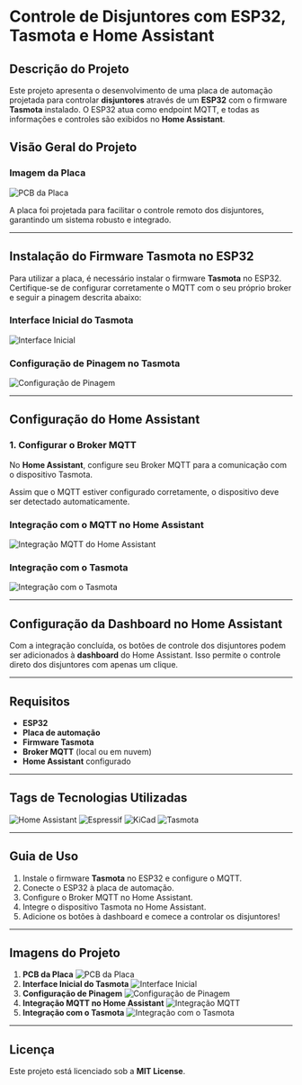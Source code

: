 # Controle de Disjuntores com ESP32, Tasmota e Home Assistant

## Descrição do Projeto
Este projeto apresenta o desenvolvimento de uma placa de automação projetada para controlar **disjuntores** através de um **ESP32** com o firmware **Tasmota** instalado. O ESP32 atua como endpoint MQTT, e todas as informações e controles são exibidos no **Home Assistant**.

## Visão Geral do Projeto

### Imagem da Placa
![PCB da Placa](Assets/PCB.png)

A placa foi projetada para facilitar o controle remoto dos disjuntores, garantindo um sistema robusto e integrado.

---

## Instalação do Firmware Tasmota no ESP32

Para utilizar a placa, é necessário instalar o firmware **Tasmota** no ESP32. Certifique-se de configurar corretamente o MQTT com o seu próprio broker e seguir a pinagem descrita abaixo:

### Interface Inicial do Tasmota
![Interface Inicial](Assets/Menu.png)

### Configuração de Pinagem no Tasmota
![Configuração de Pinagem](Assets/Pinout.png)

---

## Configuração do Home Assistant

### 1. Configurar o Broker MQTT
No **Home Assistant**, configure seu Broker MQTT para a comunicação com o dispositivo Tasmota.

Assim que o MQTT estiver configurado corretamente, o dispositivo deve ser detectado automaticamente.

### Integração com o MQTT no Home Assistant
![Integração MQTT do Home Assistant](Assets/MQTT.png)

### Integração com o Tasmota
![Integração com o Tasmota](Assets/Tasmota.png)

---

## Configuração da Dashboard no Home Assistant

Com a integração concluída, os botões de controle dos disjuntores podem ser adicionados à **dashboard** do Home Assistant. Isso permite o controle direto dos disjuntores com apenas um clique.

---

## Requisitos
- **ESP32**
- **Placa de automação**
- **Firmware Tasmota**
- **Broker MQTT** (local ou em nuvem)
- **Home Assistant** configurado

---

## Tags de Tecnologias Utilizadas

![Home Assistant](https://img.shields.io/badge/Home%20Assistant-41BDF5?style=for-the-badge&logo=home-assistant&logoColor=white)
![Espressif](https://img.shields.io/badge/Espressif-323232?style=for-the-badge&logo=espressif&logoColor=red)
![KiCad](https://img.shields.io/badge/KiCad-314CB0?style=for-the-badge&logo=kicad&logoColor=white)
![Tasmota](https://img.shields.io/badge/Tasmota-1B1B1B?style=for-the-badge&logo=tasmota&logoColor=blue)

---

## Guia de Uso
1. Instale o firmware **Tasmota** no ESP32 e configure o MQTT.
2. Conecte o ESP32 à placa de automação.
3. Configure o Broker MQTT no Home Assistant.
4. Integre o dispositivo Tasmota no Home Assistant.
5. Adicione os botões à dashboard e comece a controlar os disjuntores!

---

## Imagens do Projeto

1. **PCB da Placa** ![PCB da Placa](Assets/PCB.png)
2. **Interface Inicial do Tasmota** ![Interface Inicial](Assets/Menu.png)
3. **Configuração de Pinagem** ![Configuração de Pinagem](Assets/Pinout.png)
4. **Integração MQTT no Home Assistant** ![Integração MQTT](Assets/MQTT.png)
5. **Integração com o Tasmota** ![Integração com o Tasmota](Assets/Tasmota.png)

---

## Licença
Este projeto está licenciado sob a **MIT License**.
